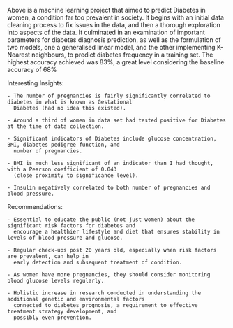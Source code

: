 Above is a machine learning project that aimed to predict Diabetes in women, a condition far too prevalent in society. It begins with an initial 
data cleaning process to fix issues in the data, and then a thorough exploration into aspects of the data. It culminated in an examination of 
important parameters for diabetes diagnosis prediction, as well as the formulation of two models, one a generalised linear model, and the other
implementing K-Nearest neighbours, to predict diabetes frequency in a training set. The highest accuracy achieved was 83%, a great level considering the
baseline accuracy of 68%

Interesting Insights:

    - The number of pregnancies is fairly significantly correlated to diabetes in what is known as Gestational 
      Diabetes (had no idea this existed).
    
    - Around a third of women in data set had tested positive for Diabetes at the time of data collection.
    
    - Significant indicators of Diabetes include glucose concentration, BMI, diabetes pedigree function, and 
      number of pregnancies.
    
    - BMI is much less significant of an indicator than I had thought, with a Pearson coefficient of 0.043 
      (close proximity to significance level).
    
    - Insulin negatively correlated to both number of pregnancies and blood pressure.

Recommendations:

    - Essential to educate the public (not just women) about the significant risk factors for diabetes and 
      encourage a healthier lifestyle and diet that ensures stability in levels of blood pressure and glucose.
      
    - Regular check-ups post 20 years old, especially when risk factors are prevalent, can help in 
      early detection and subsequent treatment of condition. 
      
    - As women have more pregnancies, they should consider monitoring blood glucose levels regularly.
    
    - Holistic increase in research conducted in understanding the additional genetic and environmental factors  
      connected to diabetes prognosis, a requirement to effective treatment strategy development, and
      possibly even prevention.
